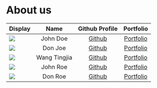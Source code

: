 # About us

Display |     Name     |              Github Profile              | Portfolio 
--------|:------------:|:----------------------------------------:|:---------:
![](https://via.placeholder.com/100.png?text=Photo) |   John Doe   |      [Github](https://github.com/)       | [Portfolio](docs/team/johndoe.md)
![](https://via.placeholder.com/100.png?text=Photo) |   Don Joe    |      [Github](https://github.com/)       | [Portfolio](docs/team/johndoe.md)
![](https://media-exp1.licdn.com/dms/image/C4D03AQGrNtCeeZuPFw/profile-displayphoto-shrink_400_400/0/1627723547221?e=1669852800&v=beta&t=7MpIteNzXKn5Cy-ULFFujM7s6dTh_WmZtDf_aRHdcmg) | Wang Tingjia | [Github](https://github.com/wangtingjia) | [Portfolio](https://www.linkedin.com/in/wangtingjia/)
![](https://via.placeholder.com/100.png?text=Photo) |   John Roe   |      [Github](https://github.com/)       | [Portfolio](docs/team/johndoe.md)
![](https://via.placeholder.com/100.png?text=Photo) |   Don Roe    |      [Github](https://github.com/)       | [Portfolio](docs/team/johndoe.md)
